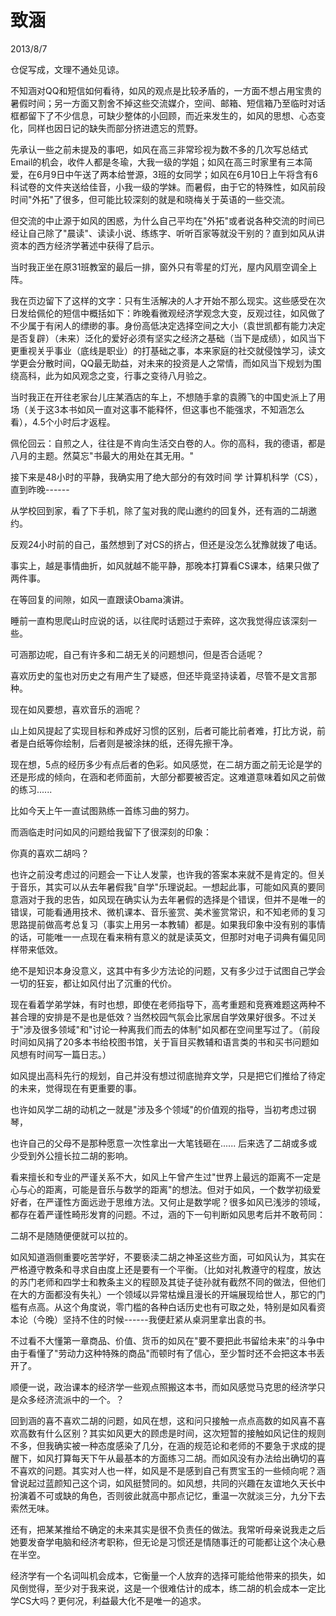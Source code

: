 # 致涵
2013/8/7

仓促写成，文理不通处见谅。

不知涵对QQ和短信如何看待，如风的观点是比较矛盾的，一方面不想占用宝贵的暑假时间；另一方面又割舍不掉这些交流媒介，空间、邮箱、短信箱乃至临时对话框都留下了不少信息，可缺少整体的小回顾，而近来发生的，如风的思想、心态变化，同样也因日记的缺失而部分挤进遗忘的荒野。

先承认一些之前未提及的事吧，如风在高三非常珍视为数不多的几次写总结式Email的机会，收件人都是冬瑜，大我一级的学姐；如风在高三时家里有三本简爱，在6月9日中午送了两本给誉源，3班的女同学；如风在6月10日上午将含有6科试卷的文件夹送给佳音，小我一级的学妹。而暑假，由于它的特殊性，如风前段时间"外拓"了很多，但可能比较深刻的就是和晓梅关于英语的一些交流。

但交流的中止源于如风的困惑，为什么自己平均在"外拓"或者说各种交流的时间已经让自己除了"晨读"、读读小说、练练字、听听百家等就没干别的？直到如风从讲资本的西方经济学著述中获得了启示。

当时我正坐在原31班教室的最后一排，窗外只有零星的灯光，屋内风扇空调全上阵。

我在页边留下了这样的文字：只有生活解决的人才开始不那么现实。这些感受在次日发给佩伦的短信中概括如下：昨晚看微观经济学观念大变，反观过往，如风做了不少属于有闲人的缥缈的事。身份高低决定选择空间之大小（袁世凯都有能力决定是否复辟）（未来）泛化的爱好必须有坚实之经济之基础（当下是成绩），如风当下更重视关乎事业（底线是职业）的打基础之事，本来家庭的社交就侵蚀学习，读文学更会分散时间，QQ最无助益，对未来的投资是人之常情，而如风当下规划为围绕高科，此为如风观念之变，行事之变待八月验之。

当时我正在开往老家台儿庄某酒店的车上，不想随手拿的袁腾飞的中国史派上了用场（关于这3本书如风一直对这事不能释怀，但这事也不能强求，不知涵怎么看），4.5个小时后才返程。

佩伦回云：自煎之人，往往是不肯向生活交白卷的人。你的高科，我的德语，都是八月的主题。然莫忘"书最大的用处在其无用。"

接下来是48小时的平静，我确实用了绝大部分的有效时间 学
计算机科学（CS），直到昨晚------

从学校回到家，看了下手机，除了玺对我的爬山邀约的回复外，还有涵的二胡邀约。

反观24小时前的自己，虽然想到了对CS的挤占，但还是没怎么犹豫就拨了电话。

事实上，越是事情曲折，如风就越不能平静，那晚本打算看CS课本，结果只做了两件事。

在等回复的间隙，如风一直跟读Obama演讲。

睡前一直构思爬山时应说的话，以往爬时话题过于索碎，这次我觉得应该深刻一些。

可涵那边呢，自己有许多和二胡无关的问题想问，但是否合适呢？

喜欢历史的玺也对历史之有用产生了疑惑，但还毕竟坚持读着，尽管不是文言那种。

现在如风要想，喜欢音乐的涵呢？

山上如风提起了实现目标和养成好习惯的区别，后者可能比前者难，打比方说，前者是白纸等你绘制，后者则是被涂抹的纸，还得先擦干净。

现在想，5点的经历多少有点后者的色彩。如风感觉，在二胡方面之前无论是学的还是形成的倾向，在涵和老师面前，大部分都要被否定。这难道意味着如风之前做的练习......

比如今天上午一直试图熟练一首练习曲的努力。

而涵临走时问如风的问题给我留下了很深刻的印象：

你真的喜欢二胡吗？

也许之前没考虑过的问题会一下让人发蒙，也许我的答案本来就不是肯定的。但关于音乐，其实可以从去年暑假我"自学"乐理说起。一想起此事，可能如风真的要同意涵对于我的忠告，如风现在确实认为去年暑假的选择是个错误，但并不是唯一的错误，可能看通用技术、微机课本、音乐鉴赏、美术鉴赏常识，和不知老师的复习思路提前做高考总复习（事实上用另一本教辅）都是。如果我印象中没有别的事情的话，可能唯一一点现在看来稍有意义的就是读英文，但那时对电子词典有偏见同样带来低效。

绝不是知识本身没意义，这其中有多少方法论的问题，又有多少过于试图自己学会一切的狂妄，都让如风付出了沉重的代价。

现在看着学弟学妹，有时也想，即使在老师指导下，高考重题和竞赛难题这两种不甚合理的安排是不是也是低效？当然校园气氛会比家居自学效果好很多。不过关于"涉及很多领域"和"讨论一种离我们而去的体制"如风都在空间里写过了。（前段时间如风捐了20多本书给校图书馆，关于盲目买教辅和语言类的书和买书问题如风想有时间写一篇日志。）

如风提出高科先行的规划，自己并没有想过彻底抛弃文学，只是把它们推给了待定的未来，觉得现在有更重要的事。

也许如风学二胡的动机之一就是"涉及多个领域"的价值观的指导，当初考虑过钢琴，

也许自己的父母不是那种愿意一次性拿出一大笔钱砸在......
后来选了二胡或多或少受到外公擅长拉二胡的影响。

看来擅长和专业的严谨关系不大，如风上午曾产生过"世界上最远的距离不一定是心与心的距离，可能是音乐与数学的距离"的想法。但对于如风，一个数学初级爱好者，在严谨性方面远逊于思维方法。又何止是数学呢？很多如风已浅涉的领域，都存在着严谨性畸形发育的问题。不过，涵的下一句判断如风思考后并不敢苟同：

二胡不是随随便便就可以拉的。

如风知道涵侧重要吃苦学好，不要亵渎二胡之神圣这些方面，可如风认为，其实在严格遵守教条和寻求自由度上还是要有一个平衡。（比如对礼教遵守的程度，放达的苏门老师和四学士和教条主义的程颐及其徒子徒孙就有截然不同的做法，但他们在大的方面都没有失礼）一个领域以异常枯燥且漫长的开端展现给世人，那它的门槛有点高。从这个角度说，零门槛的各种白话历史也有可取之处，特别是如风看资本论（今晚）坚持不住的时候------我便赶紧从桌洞里拿出袁的书。

不过看不大懂第一章商品、价值、货币的如风在"要不要把此书留给未来"的斗争中由于看懂了"劳动力这种特殊的商品"而顿时有了信心，至少暂时还不会把这本书丢开了。

顺便一说，政治课本的经济学一些观点照搬这本书，而如风感觉马克思的经济学只是众多经济流派中的一个。？

回到涵的喜不喜欢二胡的问题，如风在想，这和问只接触一点点高数的如风喜不喜欢高数有什么区别？其实如风更大的顾虑是时间，这次短暂的接触如风记住的规则不多，但我确实被一种态度感染了几分，在涵的规范论和老师的不要急于求成的提醒下，如风打算每天下午从最基本的方面练习二胡。而如风没有办法给出确切的喜不喜欢的问题。其实对人也一样，如风是不是感到自己有贾宝玉的一些倾向呢？涵曾说起过蓝颜知己这个词，如风挺赞同的。如风想，共同的兴趣在友谊地久天长中扮演着不可或缺的角色，否则彼此就高中那点记忆，重温一次就淡三分，九分下去索然无味。

还有，把某某推给不确定的未来其实是很不负责任的做法。我常听母亲说我走之后她要发奋学电脑和经济考职称，但无论是习惯还是情随事迁的可能都让这个决心悬在半空。

经济学有一个名词叫机会成本，它衡量一个人放弃的选择可能给他带来的损失，如风倒觉得，至少对于我来说，这是一个很难估计的成本，练二胡的机会成本一定比学CS大吗？更何况，利益最大化不是唯一的追求。
